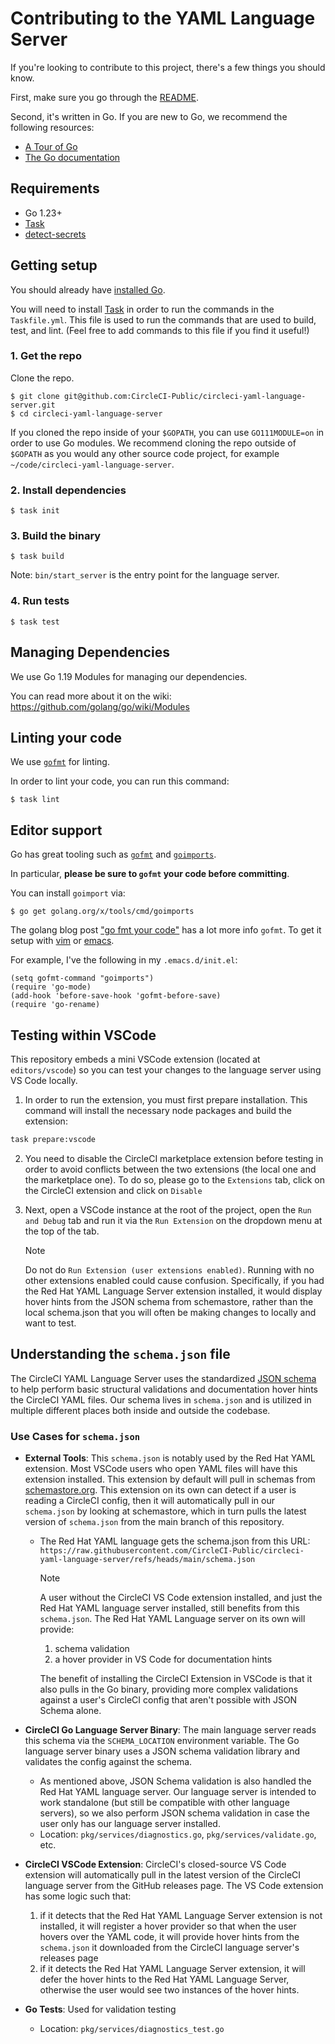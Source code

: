 # Contributing to the YAML Language Server

If you're looking to contribute to this project, there's a few things you should
know.

First, make sure you go through the [README](README.md).

Second, it's written in Go. If you are new to Go, we recommend the following
resources:

-   [A Tour of Go](https://tour.golang.org/welcome/1)
-   [The Go documentation](https://golang.org/doc/)

## Requirements

-   Go 1.23+
-   [Task](https://taskfile.dev/)
-   [detect-secrets](https://github.com/Yelp/detect-secrets)

## Getting setup

You should already have [installed Go](https://golang.org/doc/install).

You will need to install [Task](https://taskfile.dev/#/installation) in order to
run the commands in the `Taskfile.yml`. This file is used to run the commands
that are used to build, test, and lint. (Feel free to add commands to this file
if you find it useful!)

### 1. Get the repo

Clone the repo.

```
$ git clone git@github.com:CircleCI-Public/circleci-yaml-language-server.git
$ cd circleci-yaml-language-server
```

If you cloned the repo inside of your `$GOPATH`, you can use `GO111MODULE=on` in
order to use Go modules. We recommend cloning the repo outside of `$GOPATH` as
you would any other source code project, for example
`~/code/circleci-yaml-language-server`.

### 2. Install dependencies

```
$ task init
```

### 3. Build the binary

```
$ task build
```

Note: `bin/start_server` is the entry point for the language server.

### 4. Run tests

```
$ task test
```

## Managing Dependencies

We use Go 1.19 Modules for managing our dependencies.

You can read more about it on the wiki:
https://github.com/golang/go/wiki/Modules

## Linting your code

We use [`gofmt`](https://pkg.go.dev/cmd/gofmt) for linting.

In order to lint your code, you can run this command:

```
$ task lint
```

## Editor support

Go has great tooling such as [`gofmt`](https://golang.org/cmd/gofmt/) and
[`goimports`](https://godoc.org/golang.org/x/tools/cmd/goimports).

In particular, **please be sure to `gofmt` your code before committing**.

You can install `goimport` via:

```
$ go get golang.org/x/tools/cmd/goimports
```

The golang blog post
["go fmt your code"](https://blog.golang.org/go-fmt-your-code) has a lot more
info `gofmt`. To get it setup with [vim](https://github.com/fatih/vim-go) or
[emacs](https://github.com/dominikh/go-mode.el).

For example, I've the following in my `.emacs.d/init.el`:

```
(setq gofmt-command "goimports")
(require 'go-mode)
(add-hook 'before-save-hook 'gofmt-before-save)
(require 'go-rename)
```

## Testing within VSCode

This repository embeds a mini VSCode extension (located at `editors/vscode`) so you
can test your changes to the language server using VS Code locally.

1. In order to run the extension, you must first prepare installation. This
   command will install the necessary node packages and build the extension:

```bash
task prepare:vscode
```

2. You need to disable the CircleCI marketplace extension before testing in
   order to avoid conflicts between the two extensions (the local one and the
   marketplace one). To do so, please go to the `Extensions` tab, click on the
   CircleCI extension and click on `Disable`

3. Next, open a VSCode instance at the root of the project, open the
   `Run and Debug` tab and run it via the `Run Extension` on the dropdown menu
   at the top of the tab.

   > [!NOTE]
   > Do not do `Run Extension (user extensions enabled)`. Running with no other extensions enabled
   > could cause confusion. Specifically, if you had the Red Hat YAML Language Server extension
   > installed, it would display hover hints from the JSON schema from schemastore, rather than the local schema.json
   > that you will often be making changes to locally and want to test.

## Understanding the `schema.json` file

The CircleCI YAML Language Server uses the standardized [JSON schema](https://json-schema.org/) to help perform basic structural validations and documentation hover hints the CircleCI YAML files. Our schema lives in `schema.json` and is utilized in multiple different places both inside and outside the codebase.

### Use Cases for `schema.json`

- **External Tools**: This `schema.json` is notably used by the Red Hat YAML extension. Most VSCode users who open YAML files will have this extension installed. This extension by default will pull in schemas from [schemastore.org](https://www.schemastore.org/api/json/catalog.json). This extension on its own can detect if a user is reading a CircleCI config, then it will automatically pull in our `schema.json` by looking at schemastore, which in turn pulls the latest version of `schema.json` from the main branch of this repository.
  - The Red Hat YAML language gets the schema.json from this URL: `https://raw.githubusercontent.com/CircleCI-Public/circleci-yaml-language-server/refs/heads/main/schema.json`

    > [!NOTE]
    > A user without the CircleCI VS Code extension installed, and just the Red Hat YAML language server
    > installed, still benefits from this `schema.json`. The Red Hat YAML Language server on its own will provide:
    >
    > 1. schema validation
    > 2. a hover provider in VS Code for documentation hints
    >
    > The benefit of installing the CircleCI Extension in VSCode is that it also pulls in the Go binary, providing more
    > complex validations against a user's CircleCI config that aren't possible with JSON Schema alone.

- **CircleCI Go Language Server Binary**: The main language server reads this schema via the `SCHEMA_LOCATION` environment variable. The Go language server binary uses a JSON schema validation library and validates the config against the schema.
  - As mentioned above, JSON Schema validation is also handled the Red Hat YAML language server. Our language server is intended to work standalone (but still be compatible with other language servers), so we also perform JSON schema validation in case the user only has our language server installed.
  - Location: `pkg/services/diagnostics.go`, `pkg/services/validate.go`, etc.

- **CircleCI VSCode Extension**: CircleCI's closed-source VS Code extension will automatically pull in the latest version of the CircleCI language server from the GitHub releases page. The VS Code extension has some logic such that:
  1. if it detects that the Red Hat YAML Language Server extension is not installed, it will register a hover provider
     so that when the user hovers over the YAML code, it will provide hover hints from the `schema.json` it downloaded
     from the CircleCI language server's releases page
  2. if it detects the Red Hat YAML Language Server extension, it will defer the hover hints to the Red Hat
     YAML Language Server, otherwise the user would see two instances of the hover hints.

- **Go Tests**: Used for validation testing
  - Location: `pkg/services/diagnostics_test.go`
